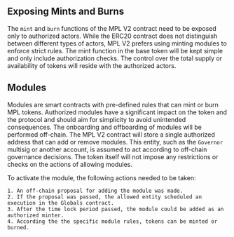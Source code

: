 ## Exposing Mints and Burns

The `mint` and `burn` functions of the MPL V2 contract need to be exposed only to authorized actors. While the ERC20 contract does not distinguish between different types of actors, MPL V2 prefers using minting modules to enforce strict rules. The mint function in the base token will be kept simple and only include authorization checks. The control over the total supply or availability of tokens will reside with the authorized actors.

## Modules

Modules are smart contracts with pre-defined rules that can mint or burn MPL tokens. Authorized modules have a significant impact on the token and the protocol and should aim for simplicity to avoid unintended consequences. The onboarding and offboarding of modules will be performed off-chain. The MPL V2 contract will store a single authorized address that can add or remove modules. This entity, such as the `Governor` multisig or another account, is assumed to act according to off-chain governance decisions. The token itself will not impose any restrictions or checks on the actions of allowing modules.

To activate the module, the following actions needed to be taken:

```
1. An off-chain proposal for adding the module was made.
2. If the proposal was passed, the allowed entity scheduled an execution in the Globals contract.
3. After the time lock period passed, the module could be added as an authorized minter.
4. According the the specific module rules, tokens can be minted or burned.
```